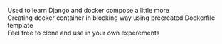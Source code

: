 Used to learn Django and docker compose a little more  
Creating docker container in blocking way using precreated Dockerfile template  
Feel free to clone and use in your own experements  
